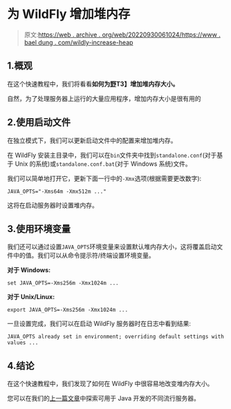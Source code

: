 # 为 WildFly 增加堆内存

> 原文:[https://web . archive . org/web/20220930061024/https://www . bael dung . com/wildly-increase-heap](https://web.archive.org/web/20220930061024/https://www.baeldung.com/wildfly-increase-heap)

## 1.概观

在这个快速教程中，我们将看看**如何为[野](https://web.archive.org/web/20220628153822/http://wildfly.org/)T3】增加堆内存大小。**

自然，为了处理服务器上运行的大量应用程序，增加内存大小是很有用的

## 2.使用启动文件

在独立模式下，我们可以更新启动文件中的配置来增加堆内存。

在 WildFly 安装主目录中，我们可以在`bin`文件夹中找到`standalone.conf`(对于基于 Unix 的系统)或`standalone.conf.bat`(对于 Windows 系统)文件。

我们可以简单地打开它，更新下面一行中的`-Xmx`选项(根据需要更改数字):

```
JAVA_OPTS="-Xms64m -Xmx512m ..."
```

这将在启动服务器时设置堆内存。

## 3.使用环境变量

我们还可以通过设置`JAVA_OPTS`环境变量来设置默认堆内存大小，这将覆盖启动文件中的值。我们可以从命令提示符/终端设置环境变量。

**对于 Windows:**

```
set JAVA_OPTS=-Xms256m -Xmx1024m ...
```

**对于 Unix/Linux:**

```
export JAVA_OPTS=-Xms256m -Xmx1024m ...
```

一旦设置完成，我们可以在启动 WildFly 服务器时在日志中看到结果:

```
JAVA_OPTS already set in environment; overriding default settings with values ...
```

## 4.结论

在这个快速教程中，我们发现了如何在 WildFly 中很容易地改变堆内存大小。

您可以在我们的[上一篇文章](/web/20220628153822/https://www.baeldung.com/java-servers)中探索可用于 Java 开发的不同流行服务器。